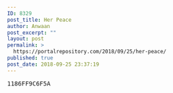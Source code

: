 ```yaml
---
ID: 8329
post_title: Her Peace
author: Anwaan
post_excerpt: ""
layout: post
permalink: >
  https://portalrepository.com/2018/09/25/her-peace/
published: true
post_date: 2018-09-25 23:37:19
---
```

<pre>1186FF9C6F5A</pre>